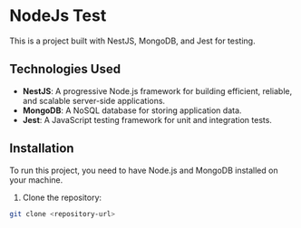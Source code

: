 # NodeJs Test 

This is a project built with NestJS, MongoDB, and Jest for testing.

## Technologies Used

- **NestJS**: A progressive Node.js framework for building efficient, reliable, and scalable server-side applications.
- **MongoDB**: A NoSQL database for storing application data.
- **Jest**: A JavaScript testing framework for unit and integration tests.

## Installation

To run this project, you need to have Node.js and MongoDB installed on your machine.

1. Clone the repository:

```bash
git clone <repository-url>
